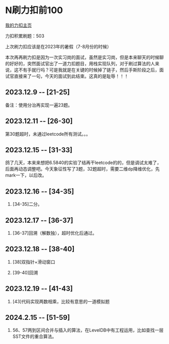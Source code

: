 # N刷力扣前100
[我的力扣主页](https://leetcode.cn/u/vvizardly-haibthfp/)

力扣积累刷题：503

上次刷力扣应该是在2023年的暑假（7-8月份的时候）

本次再再刷力扣是因为一次实习岗的面试，虽然是实习岗，但是本来聊天的时候聊的好好的，突然面试官出了一道力扣题目，用栈实现队列，对于刷过算法的人来说，这不有手就行吗？可是我就是在关键的时候掉了链子，然后手斯阶段之后，面试官直接来了一句，今天的面试到此结束。这真的是耻辱！！！

## 2023.12.9 -- [21-25]

备注：使用分治再实现一遍23题。

## 2023.12.11 -- [26-30]

第30题超时，未通过leetcode所有测试。。。

## 2023.12.15 -- [31-33]

鸽了几天，本来来想把6.5840的实验了结再干leetcode的的，但是调试太难了，后面再动态调整吧。今天象征性写了3题，32题超时，需要二维dp降维优化，先mark一下，以后改。

## 2023.12.16 -- [34-35]

1. [34-35]二分。

## 2023.12.17 -- [36-37]

1. [36-37]回溯（解数独），超时优化后通过。

## 2023.12.18 -- [38-40]

1. [38]双指针+滑动窗口

2. [39-40]回溯

## 2023.12.19 -- [41-43]

1. [43]代码实现两数相乘，比较有意思的一道模拟题

## 2024.2.15 -- [51-59]

1. 56、57两到区间合并与插入的算法，在LevelDB中有工程运用，比如查找一层SST文件的重合算法。